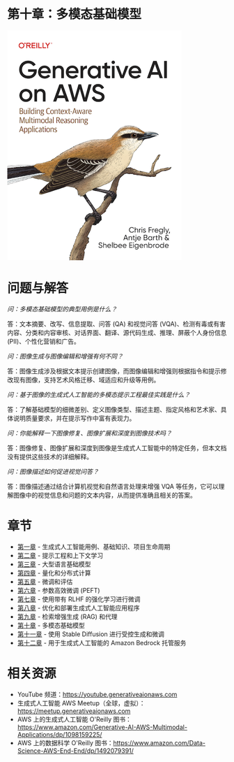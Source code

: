# 第十章：多模态基础模型
[![](../img/gaia_book_cover_sm.png)](https://www.amazon.com/Generative-AI-AWS-Multimodal-Applications/dp/1098159225/)

# 问题与解答
_问：多模态基础模型的典型用例是什么？_

答：文本摘要、改写、信息提取、问答 (QA) 和视觉问答 (VQA)、检测有毒或有害内容、分类和内容审核、对话界面、翻译、源代码生成、推理、屏蔽个人身份信息 (PII)、个性化营销和广告。

_问：图像生成与图像编辑和增强有何不同？_

答：图像生成涉及根据文本提示创建图像，而图像编辑和增强则根据指令和提示修改现有图像，支持艺术风格迁移、域适应和升级等用例。

_问：基于图像的生成式人工智能的多模态提示工程最佳实践是什么？_

答：了解基础模型的细微差别、定义图像类型、描述主题、指定风格和艺术家、具体说明质量要求，并在提示写作中富有表现力。

_问：你能解释一下图像修复、图像扩展和深度到图像技术吗？_

答：图像修复、图像扩展和深度到图像是生成式人工智能中的特定任务，但本文档没有提供这些技术的详细解释。

_问：图像描述如何促进视觉问答？_

答：图像描述通过结合计算机视觉和自然语言处理来增强 VQA 等任务，它可以理解图像中的视觉信息和问题的文本内容，从而提供准确且相关的答案。

# 章节
* [第一章](/01_intro) - 生成式人工智能用例、基础知识、项目生命周期
* [第二章](/02_prompt) - 提示工程和上下文学习
* [第三章](/03_foundation) - 大型语言基础模型
* [第四章](/04_optimize) - 量化和分布式计算
* [第五章](/05_finetune) - 微调和评估
* [第六章](/06_peft) - 参数高效微调 (PEFT)
* [第七章](/07_rlhf) - 使用带有 RLHF 的强化学习进行微调
* [第八章](/08_deploy) - 优化和部署生成式人工智能应用程序
* [第九章](/09_rag) - 检索增强生成 (RAG) 和代理
* [第十章](/10_multimodal) - 多模态基础模型
* [第十一章](/11_diffusers) - 使用 Stable Diffusion 进行受控生成和微调
* [第十二章](/12_bedrock) - 用于生成式人工智能的 Amazon Bedrock 托管服务

# 相关资源
* YouTube 频道：https://youtube.generativeaionaws.com
* 生成式人工智能 AWS Meetup（全球，虚拟）：https://meetup.generativeaionaws.com
* AWS 上的生成式人工智能 O'Reilly 图书：https://www.amazon.com/Generative-AI-AWS-Multimodal-Applications/dp/1098159225/
* AWS 上的数据科学 O'Reilly 图书：https://www.amazon.com/Data-Science-AWS-End-End/dp/1492079391/

